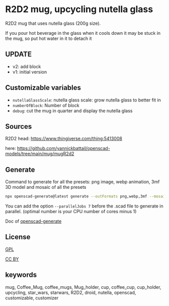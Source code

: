 # R2D2 mug, upcycling nutella glass

R2D2 mug that uses nutella glass (200g size).

If you pour hot beverage in the glass when it cools down it may be stuck in the mug, so put hot water in it to detach it

## UPDATE

- v2: add block
- v1: initial version

## Customizable variables

- `nutellaGlassScale`: nutella glass scale: grow nutella glass to better fit in
- `numberOfBlock`: Number of block
- `debug`: cut the mug in quarter and display the nutella glass

## Sources

R2D2 head: https://www.thingiverse.com/thing:5413008

here: https://github.com/yannickbattail/openscad-models/tree/main/mug/mugR2d2

## Generate

Command to generate for all the presets: png image, webp animation, 3mf 3D model and mosaic of all the presets

```bash
npx openscad-generate@latest generate --outFormats png,webp,3mf --mosaicFormat 2,1 --configFile ../globalConfig.yaml ./mugR2d2.scad
```

You can add the option `--parallelJobs 7` before the .scad file to generate in parallel. (optimal number is your CPU number of cores minus 1)

Doc of [openscad-generate](https://github.com/yannickbattail/openscad-generate)

## License

[GPL](https://www.gnu.org/licenses/gpl-3.0.html)

[CC BY](https://creativecommons.org/licenses/by/4.0/)

## keywords

mug, Coffee_Mug, coffee_mugs, Mug_holder, cup, coffee_cup, cup_holder, upcycling, star_wars, starwars, R2D2, droid,
nutella, openscad, customizable, customizer
